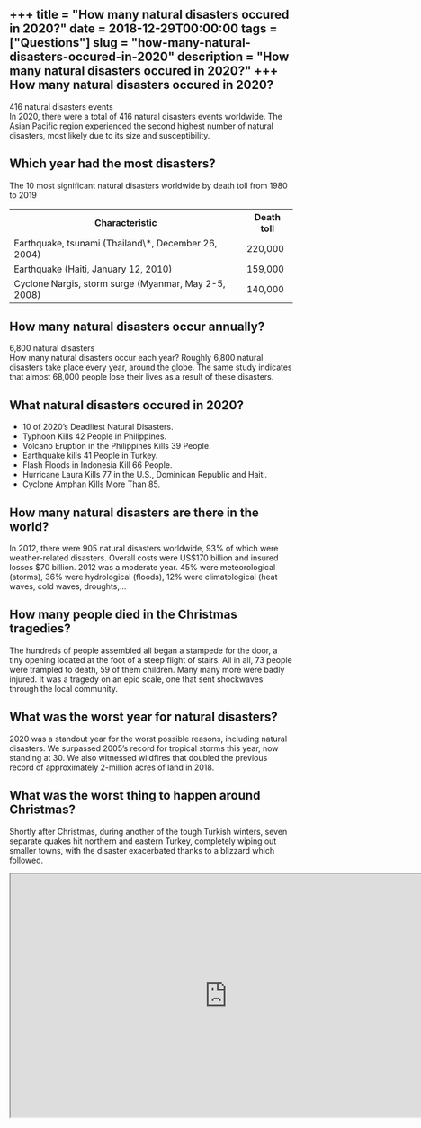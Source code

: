 +++
title = "How many natural disasters occured in 2020?"
date = 2018-12-29T00:00:00
tags = ["Questions"]
slug = "how-many-natural-disasters-occured-in-2020"
description = "How many natural disasters occured in 2020?"
+++
How many natural disasters occured in 2020?
-------------------------------------------

416 natural disasters events  
In 2020, there were a total of 416 natural disasters events worldwide. The Asian Pacific region experienced the second highest number of natural disasters, most likely due to its size and susceptibility.

Which year had the most disasters?
----------------------------------

The 10 most significant natural disasters worldwide by death toll from 1980 to 2019

<table><tr><th>Characteristic</th><th>Death toll</th></tr><tr><td>Earthquake, tsunami (Thailand\*, December 26, 2004)</td><td>220,000</td></tr><tr><td>Earthquake (Haiti, January 12, 2010)</td><td>159,000</td></tr><tr><td>Cyclone Nargis, storm surge (Myanmar, May 2-5, 2008)</td><td>140,000</td></tr></table>

How many natural disasters occur annually?
------------------------------------------

6,800 natural disasters  
How many natural disasters occur each year? Roughly 6,800 natural disasters take place every year, around the globe. The same study indicates that almost 68,000 people lose their lives as a result of these disasters.

What natural disasters occured in 2020?
---------------------------------------

- 10 of 2020’s Deadliest Natural Disasters.
- Typhoon Kills 42 People in Philippines.
- Volcano Eruption in the Philippines Kills 39 People.
- Earthquake kills 41 People in Turkey.
- Flash Floods in Indonesia Kill 66 People.
- Hurricane Laura Kills 77 in the U.S., Dominican Republic and Haiti.
- Cyclone Amphan Kills More Than 85.

How many natural disasters are there in the world?
--------------------------------------------------

In 2012, there were 905 natural disasters worldwide, 93% of which were weather-related disasters. Overall costs were US$170 billion and insured losses $70 billion. 2012 was a moderate year. 45% were meteorological (storms), 36% were hydrological (floods), 12% were climatological (heat waves, cold waves, droughts,…

How many people died in the Christmas tragedies?
------------------------------------------------

The hundreds of people assembled all began a stampede for the door, a tiny opening located at the foot of a steep flight of stairs. All in all, 73 people were trampled to death, 59 of them children. Many many more were badly injured. It was a tragedy on an epic scale, one that sent shockwaves through the local community.

What was the worst year for natural disasters?
----------------------------------------------

2020 was a standout year for the worst possible reasons, including natural disasters. We surpassed 2005’s record for tropical storms this year, now standing at 30. We also witnessed wildfires that doubled the previous record of approximately 2-million acres of land in 2018.

What was the worst thing to happen around Christmas?
----------------------------------------------------

Shortly after Christmas, during another of the tough Turkish winters, seven separate quakes hit northern and eastern Turkey, completely wiping out smaller towns, with the disaster exacerbated thanks to a blizzard which followed.

<iframe allow="accelerometer; autoplay; clipboard-write; encrypted-media; gyroscope; picture-in-picture" allowfullscreen="" class="__youtube_prefs__  epyt-is-override  no-lazyload" data-no-lazy="1" data-origheight="433" data-origwidth="770" data-skipgform_ajax_framebjll="" height="433" id="_ytid_97143" loading="lazy" src="https://www.youtube.com/embed/OGL2R5Wox8o?enablejsapi=1&autoplay=0&cc_load_policy=0&cc_lang_pref=&iv_load_policy=1&loop=0&modestbranding=0&rel=1&fs=1&playsinline=0&autohide=2&theme=dark&color=red&controls=1&" title="YouTube player" width="770"></iframe>